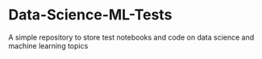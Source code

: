 # Data-Science-ML-Tests
 A simple repository to store test notebooks and code on data science and machine learning topics

